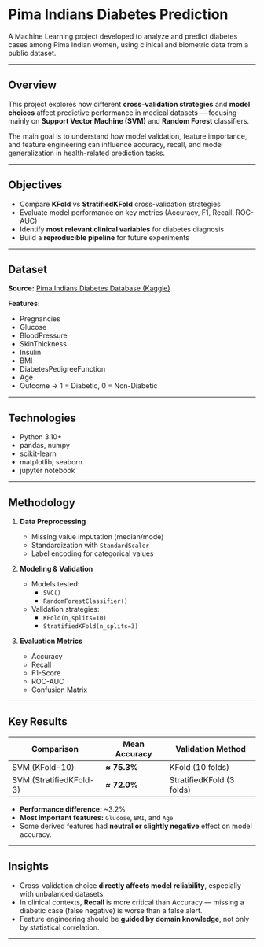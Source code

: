 # Pima Indians Diabetes Prediction

A Machine Learning project developed to analyze and predict diabetes cases among Pima Indian women, using clinical and biometric data from a public dataset.

---

## Overview

This project explores how different **cross-validation strategies** and **model choices** affect predictive performance in medical datasets — focusing mainly on **Support Vector Machine (SVM)** and **Random Forest** classifiers.

The main goal is to understand how model validation, feature importance, and feature engineering can influence accuracy, recall, and model generalization in health-related prediction tasks.

---

## Objectives

- Compare **KFold** vs **StratifiedKFold** cross-validation strategies  
- Evaluate model performance on key metrics (Accuracy, F1, Recall, ROC-AUC)  
- Identify **most relevant clinical variables** for diabetes diagnosis  
- Build a **reproducible pipeline** for future experiments  

---

## Dataset

**Source:** [Pima Indians Diabetes Database (Kaggle)](https://www.kaggle.com/datasets/uciml/pima-indians-diabetes-database)

**Features:**
- Pregnancies  
- Glucose  
- BloodPressure  
- SkinThickness  
- Insulin  
- BMI  
- DiabetesPedigreeFunction  
- Age  
- Outcome → 1 = Diabetic, 0 = Non-Diabetic  

---

## Technologies

- Python 3.10+  
- pandas, numpy  
- scikit-learn  
- matplotlib, seaborn  
- jupyter notebook  

---

## Methodology

1. **Data Preprocessing**
   - Missing value imputation (median/mode)
   - Standardization with `StandardScaler`
   - Label encoding for categorical values  

2. **Modeling & Validation**
   - Models tested:
     - `SVC()`
     - `RandomForestClassifier()`
   - Validation strategies:
     - `KFold(n_splits=10)`
     - `StratifiedKFold(n_splits=3)`

3. **Evaluation Metrics**
   - Accuracy  
   - Recall  
   - F1-Score  
   - ROC-AUC  
   - Confusion Matrix  

---

## Key Results

| Comparison | Mean Accuracy | Validation Method |
|-------------|----------------|-------------------|
| SVM (KFold-10) | **≈ 75.3%** | KFold (10 folds) |
| SVM (StratifiedKFold-3) | **≈ 72.0%** | StratifiedKFold (3 folds) |

- **Performance difference:** ~3.2%  
- **Most important features:** `Glucose`, `BMI`, and `Age`  
- Some derived features had **neutral or slightly negative** effect on model accuracy.

---

## Insights

- Cross-validation choice **directly affects model reliability**, especially with unbalanced datasets.  
- In clinical contexts, **Recall** is more critical than Accuracy — missing a diabetic case (false negative) is worse than a false alert.  
- Feature engineering should be **guided by domain knowledge**, not only by statistical correlation.

---
